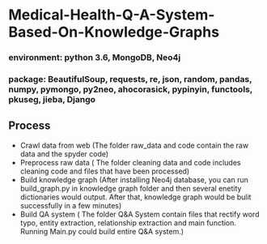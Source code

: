 # Medical-Health-Q-A-System-Based-On-Knowledge-Graphs
### environment: python 3.6, MongoDB, Neo4j
### package: BeautifulSoup, requests, re, json, random, pandas, numpy, pymongo, py2neo, ahocorasick, pypinyin, functools, pkuseg, jieba, Django

## Process
*  Crawl data from web (The folder raw_data and code contain the raw data and the spyder code)
*  Preprocess raw data ( The folder cleaning data and code includes cleaning code and files that have been processed)
*  Build knowledge graph (After installing Neo4j database, you can run build_graph.py in knowledge graph folder and then several enetity dictionaries would output. After that, knowledge graph would be bulit successfully in a few minutes)
*  Build QA system ( The folder Q&A System contain files that rectify word typo, entity extraction, relationship extraction and main function. Running Main.py could build entire Q&A system.)


